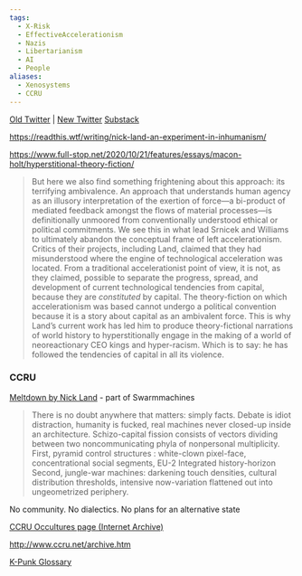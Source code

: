 ```yaml
---
tags:
  - X-Risk
  - EffectiveAccelerationism
  - Nazis
  - Libertarianism
  - AI
  - People
aliases:
  - Xenosystems
  - CCRU
---
```

[Old Twitter](https://twitter.com/Outsideness) | [New Twitter](https://x.com/Xenoimpulse) [Substack](https://zerophilosophy.substack.com)



https://readthis.wtf/writing/nick-land-an-experiment-in-inhumanism/

https://www.full-stop.net/2020/10/21/features/essays/macon-holt/hyperstitional-theory-fiction/

>But here we also find something frightening about this approach: its terrifying ambivalence. An approach that understands human agency as an illusory interpretation of the exertion of force—a bi-product of mediated feedback amongst the flows of material processes—is definitionally unmoored from conventionally understood ethical or political commitments. We see this in what lead Srnicek and Williams to ultimately abandon the conceptual frame of left accelerationism. Critics of their projects, including Land, claimed that they had misunderstood where the engine of technological acceleration was located. From a traditional accelerationist point of view, it is not, as they claimed, possible to separate the progress, spread, and development of current technological tendencies from capital, because they are _constituted_ by capital. The theory-fiction on which accelerationism was based cannot undergo a political convention because it is a story about capital as an ambivalent force. This is why Land’s current work has led him to produce theory-fictional narrations of world history to hyperstitionally engage in the making of a world of neoreactionary CEO kings and hyper-racism. Which is to say: he has followed the tendencies of capital in all its violence.


### CCRU

[Meltdown by Nick Land](http://ccru.net/swarm1/1_melt.htm) - part of Swarmmachines

>There is no doubt anywhere that matters: simply facts. Debate is idiot distraction, humanity is fucked, real machines never closed-up inside an architecture. Schizo-capital fission consists of vectors dividing between two noncommunicating phyla of nonpersonal multiplicity. First, pyramid control structures : white-clown pixel-face, concentrational social segments, EU-2 Integrated history-horizon Second, jungle-war machines: darkening touch densities, cultural distribution thresholds, intensive now-variation flattened out into ungeometrized periphery.

No community. No dialectics. No plans for an alternative state

[CCRU Occultures page (Internet Archive)](https://web.archive.org/web/20040811082114/http://www.ccru.net/occultures.htm)

http://www.ccru.net/archive.htm

[K-Punk Glossary](http://k-punk.abstractdynamics.org/archives/004042.html)